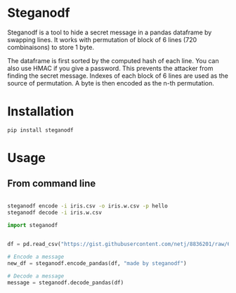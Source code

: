 
# Steganodf 

Steganodf is a tool to hide a secret message in a pandas dataframe by swapping lines. 
It works with permutation of block of 6 lines (720 combinaisons) to store 1 byte. 

The dataframe is first sorted by the computed hash of each line. You can also use HMAC 
if you give a password. This prevents the attacker from finding the secret message. 
Indexes of each block of 6 lines are used as the source of permutation. A byte is then encoded 
as the n-th permutation. 


# Installation 

```
pip install steganodf
```

# Usage 

## From command line 
```bash 

steganodf encode -i iris.csv -o iris.w.csv -p hello
steganodf decode -i iris.w.csv 

```

```python
import steganodf 

 
df = pd.read_csv("https://gist.githubusercontent.com/netj/8836201/raw/6f9306ad21398ea43cba4f7d537619d0e07d5ae3/iris.csv")

# Encode a message
new_df = steganodf.encode_pandas(df, "made by steganodf")

# Decode a message 
message = steganodf.decode_pandas(df)

```
